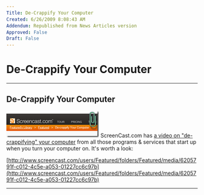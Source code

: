 ```yaml
---
Title: De-Crappify Your Computer
Created: 6/26/2009 8:08:43 AM
Addendum: Republished from News Articles version
Approved: False
Draft: False
---
```

# De-Crappify Your Computer

---

## De-Crappify Your Computer


[![image](images/2009/WLW-DeCrappifyYourComputer_166-image_thumb_1.png)](images/2009/WLW-DeCrappifyYourComputer_166-image_4.png) ScreenCast.com has [a video on "de-crappifying" your computer](http://www.screencast.com/users/Featured/folders/Featured/media/6205791f-c012-4c5e-a053-01227cc6c97b) from all those programs & services that start up when you turn your computer on. It's worth a look:



[http://www.screencast.com/users/Featured/folders/Featured/media/6205791f-c012-4c5e-a053-01227cc6c97b](http://www.screencast.com/users/Featured/folders/Featured/media/6205791f-c012-4c5e-a053-01227cc6c97b)





---

